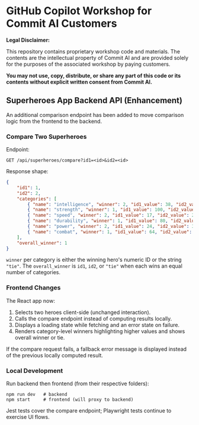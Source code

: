 # GitHub Copilot Workshop for Commit AI Customers

**Legal Disclaimer:**

This repository contains proprietary workshop code and materials. The contents are the intellectual property of Commit AI and are provided solely for the purposes of the associated workshop by paying customers. 

**You may not use, copy, distribute, or share any part of this code or its contents without explicit written consent from Commit AI.**

## Superheroes App Backend API (Enhancement)

An additional comparison endpoint has been added to move comparison logic from the frontend to the backend.

### Compare Two Superheroes

Endpoint:
```
GET /api/superheroes/compare?id1=<id>&id2=<id>
```

Response shape:
```json
{
	"id1": 1,
	"id2": 2,
	"categories": [
		{ "name": "intelligence", "winner": 2, "id1_value": 38, "id2_value": 100 },
		{ "name": "strength", "winner": 1, "id1_value": 100, "id2_value": 18 },
		{ "name": "speed", "winner": 2, "id1_value": 17, "id2_value": 23 },
		{ "name": "durability", "winner": 1, "id1_value": 80, "id2_value": 28 },
		{ "name": "power", "winner": 2, "id1_value": 24, "id2_value": 32 },
		{ "name": "combat", "winner": 1, "id1_value": 64, "id2_value": 32 }
	],
	"overall_winner": 1
}
```

`winner` per category is either the winning hero's numeric ID or the string `"tie"`. The `overall_winner` is `id1`, `id2`, or `"tie"` when each wins an equal number of categories.

### Frontend Changes

The React app now:
1. Selects two heroes client-side (unchanged interaction).
2. Calls the compare endpoint instead of computing results locally.
3. Displays a loading state while fetching and an error state on failure.
4. Renders category-level winners highlighting higher values and shows overall winner or tie.

If the compare request fails, a fallback error message is displayed instead of the previous locally computed result.

### Local Development

Run backend then frontend (from their respective folders):
```
npm run dev   # backend
npm start     # frontend (will proxy to backend)
```

Jest tests cover the compare endpoint; Playwright tests continue to exercise UI flows.
